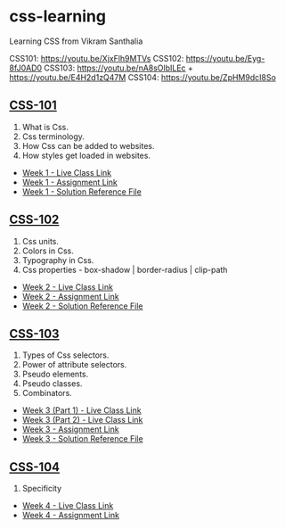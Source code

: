 # css-learning

Learning CSS from Vikram Santhalia

CSS101: https://youtu.be/XjxFlh9MTVs
CSS102: https://youtu.be/Eyg-8fJ0AD0
CSS103: https://youtu.be/nA8sOlbILEc + https://youtu.be/E4H2d1zQ47M
CSS104: https://youtu.be/ZpHM9dcI8So

## [CSS-101](./notes/CSS-101-Notes.md)

1. What is Css.
2. Css terminology.
3. How Css can be added to websites.
4. How styles get loaded in websites.

- [Week 1 - Live Class Link](https://www.youtube.com/watch?v=XjxFlh9MTVs)
- [Week 1 - Assignment Link](https://false-snowman-2ff.notion.site/Week-1-Assignment-79ad9b92636c470fab676bae1834fe49)
- [Week 1 - Solution Reference File](./solutions/CSS-101/CSS-101-Solution.md)

<!--
- [x] Identify all the inline css

  1. Remove all the inline css and add them to a internal css block.
  2. Use the browser inspector to check different properties that are applied and try changing the values.

- [x] Add external css and check the results.

  1.  `https://cdn.jsdelivr.net/npm/water.css@2/out/water.css`
  2.  `https://cdn.jsdelivr.net/npm/spcss@0.9.0`
  3.  `https://cdn.jsdelivr.net/npm/bootstrap@3.3.7/dist/css/bootstrap.min.css`
  4.  `https://latex.now.sh/style.css`
  5.  `https://unpkg.com/chota@latest`
  6.  `https://unpkg.com/mvp.css`
  7.  `https://unpkg.com/terminal.css@0.7.2/dist/terminal.min.css`
  8.  `https://unpkg.com/@sakun/system.css`

- [x] Deploy to GitHub pages

- [x] Add a file with all the screenshots with different styles

-->

## [CSS-102](./docs/CSS-102-Notes.md)

1. Css units.
2. Colors in Css.
3. Typography in Css.
4. Css properties - box-shadow | border-radius | clip-path

- [Week 2 - Live Class Link](https://www.youtube.com/watch?v=Eyg-8fJ0AD0)
- [Week 2 - Assignment Link]()
- [Week 2 - Solution Reference File](./solutions/CSS-102/index.html)

## [CSS-103]()

1. Types of Css selectors.
2. Power of attribute selectors.
3. Pseudo elements.
4. Pseudo classes.
5. Combinators.

- [Week 3 (Part 1) - Live Class Link](https://www.youtube.com/watch?v=nA8sOlbILEc)
- [Week 3 (Part 2) - Live Class Link](https://www.youtube.com/watch?v=E4H2d1zQ47M)
- [Week 3 - Assignment Link](https://false-snowman-2ff.notion.site/Week-3-module-1-Assignment-6bd5417924eb4e7d8b1769376b3b5c90)
- [Week 3 - Solution Reference File](./solutions/CSS-103/CSS-103-Solution.md)

## [CSS-104]()

1. Specificity

- [Week 4 - Live Class Link](https://youtu.be/ZpHM9dcI8So)
- [Week 4 - Assignment Link](https://false-snowman-2ff.notion.site/Week-4-Assignment-366fb571756f47d3bf337e9e45bdea4a)
